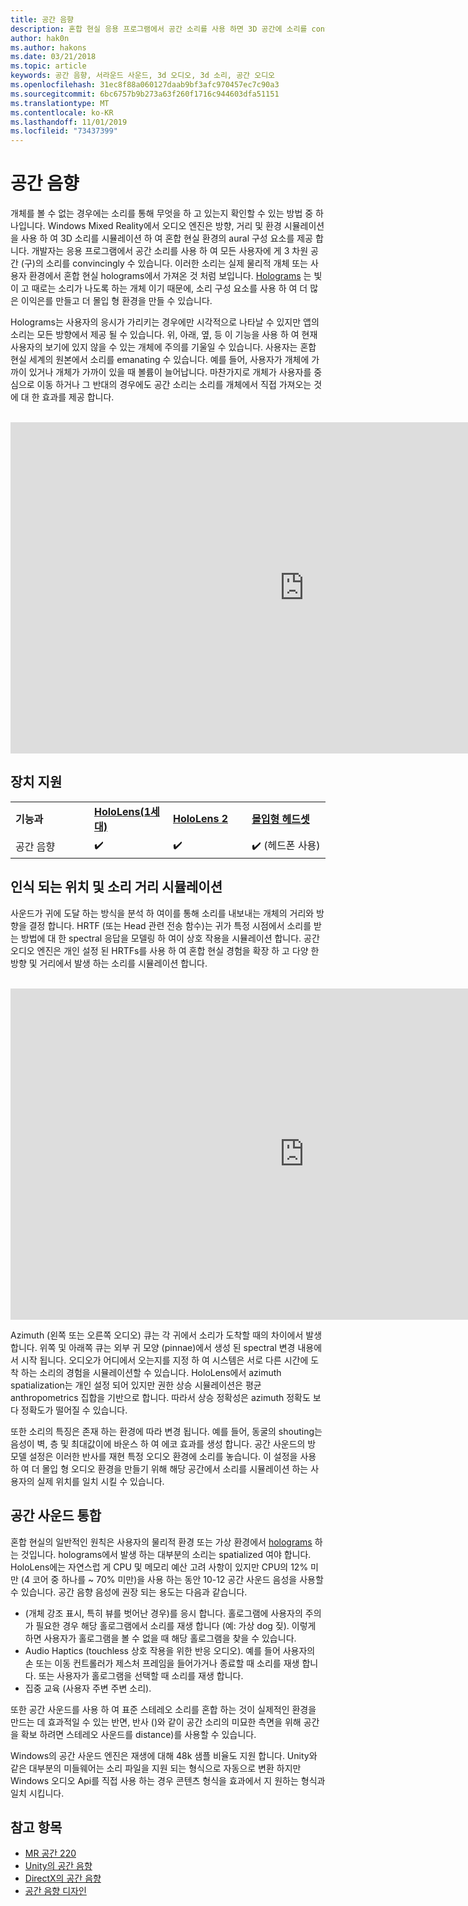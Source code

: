 ```yaml
---
title: 공간 음향
description: 혼합 현실 응용 프로그램에서 공간 소리를 사용 하면 3D 공간에 소리를 convincingly 수 있습니다.
author: hak0n
ms.author: hakons
ms.date: 03/21/2018
ms.topic: article
keywords: 공간 음향, 서라운드 사운드, 3d 오디오, 3d 소리, 공간 오디오
ms.openlocfilehash: 31ec8f88a060127daab9bf3afc970457ec7c90a3
ms.sourcegitcommit: 6bc6757b9b273a63f260f1716c944603dfa51151
ms.translationtype: MT
ms.contentlocale: ko-KR
ms.lasthandoff: 11/01/2019
ms.locfileid: "73437399"
---
```

# <a name="spatial-sound"></a>공간 음향

개체를 볼 수 없는 경우에는 소리를 통해 무엇을 하 고 있는지 확인할 수 있는 방법 중 하나입니다. Windows Mixed Reality에서 오디오 엔진은 방향, 거리 및 환경 시뮬레이션을 사용 하 여 3D 소리를 시뮬레이션 하 여 혼합 현실 환경의 aural 구성 요소를 제공 합니다. 개발자는 응용 프로그램에서 공간 소리를 사용 하 여 모든 사용자에 게 3 차원 공간 (구)의 소리를 convincingly 수 있습니다. 이러한 소리는 실제 물리적 개체 또는 사용자 환경에서 혼합 현실 holograms에서 가져온 것 처럼 보입니다. [Holograms](hologram.md) 는 빛이 고 때로는 소리가 나도록 하는 개체 이기 때문에, 소리 구성 요소를 사용 하 여 더 많은 이익은를 만들고 더 몰입 형 환경을 만들 수 있습니다.

Holograms는 사용자의 응시가 가리키는 경우에만 시각적으로 나타날 수 있지만 앱의 소리는 모든 방향에서 제공 될 수 있습니다. 위, 아래, 옆, 등 이 기능을 사용 하 여 현재 사용자의 보기에 있지 않을 수 있는 개체에 주의를 기울일 수 있습니다. 사용자는 혼합 현실 세계의 원본에서 소리를 emanating 수 있습니다. 예를 들어, 사용자가 개체에 가까이 있거나 개체가 가까이 있을 때 볼륨이 늘어납니다. 마찬가지로 개체가 사용자를 중심으로 이동 하거나 그 반대의 경우에도 공간 소리는 소리를 개체에서 직접 가져오는 것에 대 한 효과를 제공 합니다.

<br>

<iframe width="940" height="530" src="https://www.youtube.com/embed/PTPvx7mDon4" frameborder="0" allow="accelerometer; autoplay; encrypted-media; gyroscope; picture-in-picture" allowfullscreen></iframe>

## <a name="device-support"></a>장치 지원

<table>
    <colgroup>
    <col width="25%" />
    <col width="25%" />
    <col width="25%" />
    <col width="25%" />
    </colgroup>
    <tr>
        <td><strong>기능과</strong></td>
        <td><a href="hololens-hardware-details.md"><strong>HoloLens(1세대)</strong></a></td>
        <td><a href="https://docs.microsoft.com/hololens/hololens2-hardware"><strong>HoloLens 2</strong></td>
        <td><a href="immersive-headset-hardware-details.md"><strong>몰입형 헤드셋</strong></a></td>
    </tr>
     <tr>
        <td>공간 음향</td>
        <td>✔️</td>
        <td>✔️</td>
        <td>✔️ (헤드폰 사용)</td>
    </tr>
</table>

## <a name="simulating-the-perceived-location-and-distance-of-sounds"></a>인식 되는 위치 및 소리 거리 시뮬레이션

사운드가 귀에 도달 하는 방식을 분석 하 여이를 통해 소리를 내보내는 개체의 거리와 방향을 결정 합니다. HRTF (또는 Head 관련 전송 함수)는 귀가 특정 시점에서 소리를 받는 방법에 대 한 spectral 응답을 모델링 하 여이 상호 작용을 시뮬레이션 합니다. 공간 오디오 엔진은 개인 설정 된 HRTFs를 사용 하 여 혼합 현실 경험을 확장 하 고 다양 한 방향 및 거리에서 발생 하는 소리를 시뮬레이션 합니다.

<br>

<iframe width="940" height="530" src="https://www.youtube.com/embed/aB3TDjYklmo" frameborder="0" allow="accelerometer; autoplay; encrypted-media; gyroscope; picture-in-picture" allowfullscreen></iframe>

Azimuth (왼쪽 또는 오른쪽 오디오) 큐는 각 귀에서 소리가 도착할 때의 차이에서 발생 합니다. 위쪽 및 아래쪽 큐는 외부 귀 모양 (pinnae)에서 생성 된 spectral 변경 내용에서 시작 됩니다. 오디오가 어디에서 오는지를 지정 하 여 시스템은 서로 다른 시간에 도착 하는 소리의 경험을 시뮬레이션할 수 있습니다. HoloLens에서 azimuth spatialization는 개인 설정 되어 있지만 권한 상승 시뮬레이션은 평균 anthropometrics 집합을 기반으로 합니다. 따라서 상승 정확성은 azimuth 정확도 보다 정확도가 떨어질 수 있습니다.

또한 소리의 특징은 존재 하는 환경에 따라 변경 됩니다. 예를 들어, 동굴의 shouting는 음성이 벽, 층 및 최대값이에 바운스 하 여 에코 효과를 생성 합니다. 공간 사운드의 방 모델 설정은 이러한 반사를 재현 특정 오디오 환경에 소리를 놓습니다. 이 설정을 사용 하 여 더 몰입 형 오디오 환경을 만들기 위해 해당 공간에서 소리를 시뮬레이션 하는 사용자의 실제 위치를 일치 시킬 수 있습니다.

## <a name="integrating-spatial-sound"></a>공간 사운드 통합

혼합 현실의 일반적인 원칙은 사용자의 물리적 환경 또는 가상 환경에서 [holograms](hologram.md) 하는 것입니다. holograms에서 발생 하는 대부분의 소리는 spatialized 여야 합니다. HoloLens에는 자연스럽 게 CPU 및 메모리 예산 고려 사항이 있지만 CPU의 12% 미만 (4 코어 중 하나를 ~ 70% 미만)을 사용 하는 동안 10-12 공간 사운드 음성을 사용할 수 있습니다. 공간 음향 음성에 권장 되는 용도는 다음과 같습니다.
* (개체 강조 표시, 특히 뷰를 벗어난 경우)를 응시 합니다. 홀로그램에 사용자의 주의가 필요한 경우 해당 홀로그램에서 소리를 재생 합니다 (예: 가상 dog 짖). 이렇게 하면 사용자가 홀로그램을 볼 수 없을 때 해당 홀로그램을 찾을 수 있습니다.
* Audio Haptics (touchless 상호 작용을 위한 반응 오디오). 예를 들어 사용자의 손 또는 이동 컨트롤러가 제스처 프레임을 들어가거나 종료할 때 소리를 재생 합니다. 또는 사용자가 홀로그램을 선택할 때 소리를 재생 합니다.
* 집중 교육 (사용자 주변 주변 소리).

또한 공간 사운드를 사용 하 여 표준 스테레오 소리를 혼합 하는 것이 실제적인 환경을 만드는 데 효과적일 수 있는 반면, 반사 ()와 같이 공간 소리의 미묘한 측면을 위해 공간을 확보 하려면 스테레오 사운드를 distance)를 사용할 수 있습니다.

Windows의 공간 사운드 엔진은 재생에 대해 48k 샘플 비율도 지원 합니다. Unity와 같은 대부분의 미들웨어는 소리 파일을 지원 되는 형식으로 자동으로 변환 하지만 Windows 오디오 Api를 직접 사용 하는 경우 콘텐츠 형식을 효과에서 지 원하는 형식과 일치 시킵니다.

## <a name="see-also"></a>참고 항목
* [MR 공간 220](holograms-220.md)
* [Unity의 공간 음향](spatial-sound-in-unity.md)
* [DirectX의 공간 음향](spatial-sound-in-directx.md)
* [공간 음향 디자인](spatial-sound-design.md)
